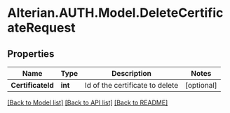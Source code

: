 # Alterian.AUTH.Model.DeleteCertificateRequest

## Properties

Name | Type | Description | Notes
------------ | ------------- | ------------- | -------------
**CertificateId** | **int** | Id of the certificate to delete | [optional] 

[[Back to Model list]](../README.md#documentation-for-models) [[Back to API list]](../README.md#documentation-for-api-endpoints) [[Back to README]](../README.md)

